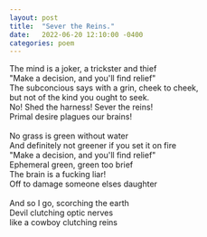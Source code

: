 ```yaml
---
layout: post
title:  "Sever the Reins."
date:   2022-06-20 12:10:00 -0400
categories: poem 
---
```

The mind is a joker, a trickster and thief\
"Make a decision, and you'll find relief"\
The subconcious says with a grin, cheek to cheek,\
but not of the kind you ought to seek.\
No! Shed the harness! Sever the reins!\
Primal desire plagues our brains!\
\
No grass is green without water\
And definitely not greener if you set it on fire\
"Make a decision, and you'll find relief"\
Ephemeral green, green too brief\
The brain is a fucking liar!\
Off to damage someone elses daughter\
\
And so I go, scorching the earth\
Devil clutching optic nerves\
like a cowboy clutching reins
